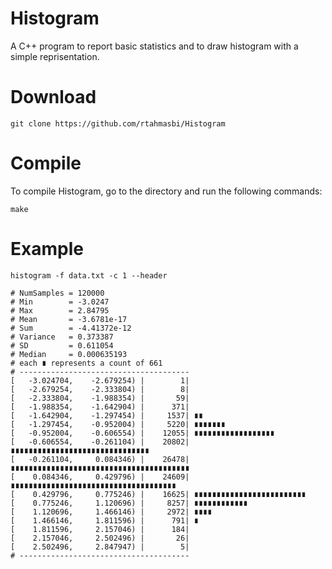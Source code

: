 
# Histogram
A C++ program to report basic statistics and to draw histogram with a simple reprisentation.


# Download
    git clone https://github.com/rtahmasbi/Histogram


# Compile
To compile Histogram, go to the directory and run the following commands:

    make


# Example

```
histogram -f data.txt -c 1 --header
```

```
# NumSamples = 120000
# Min        = -3.0247
# Max        = 2.84795
# Mean       = -3.6781e-17
# Sum        = -4.41372e-12
# Variance   = 0.373387
# SD         = 0.611054
# Median     = 0.000635193
# each ∎ represents a count of 661
# --------------------------------------
[   -3.024704,    -2.679254) |        1| 
[   -2.679254,    -2.333804) |        8| 
[   -2.333804,    -1.988354) |       59| 
[   -1.988354,    -1.642904) |      371| 
[   -1.642904,    -1.297454) |     1537| ∎∎
[   -1.297454,    -0.952004) |     5220| ∎∎∎∎∎∎∎
[   -0.952004,    -0.606554) |    12055| ∎∎∎∎∎∎∎∎∎∎∎∎∎∎∎∎∎∎
[   -0.606554,    -0.261104) |    20802| ∎∎∎∎∎∎∎∎∎∎∎∎∎∎∎∎∎∎∎∎∎∎∎∎∎∎∎∎∎∎∎
[   -0.261104,     0.084346) |    26478| ∎∎∎∎∎∎∎∎∎∎∎∎∎∎∎∎∎∎∎∎∎∎∎∎∎∎∎∎∎∎∎∎∎∎∎∎∎∎∎∎
[    0.084346,     0.429796) |    24609| ∎∎∎∎∎∎∎∎∎∎∎∎∎∎∎∎∎∎∎∎∎∎∎∎∎∎∎∎∎∎∎∎∎∎∎∎∎
[    0.429796,     0.775246) |    16625| ∎∎∎∎∎∎∎∎∎∎∎∎∎∎∎∎∎∎∎∎∎∎∎∎∎
[    0.775246,     1.120696) |     8257| ∎∎∎∎∎∎∎∎∎∎∎∎
[    1.120696,     1.466146) |     2972| ∎∎∎∎
[    1.466146,     1.811596) |      791| ∎
[    1.811596,     2.157046) |      184| 
[    2.157046,     2.502496) |       26| 
[    2.502496,     2.847947) |        5| 
# --------------------------------------
```

